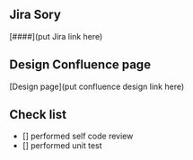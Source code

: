 ## Jira Sory
[####](put Jira link here)

## Design Confluence page
[Design page](put confluence design link here)

## Check list
- [] performed self code review 
- [] performed unit test
